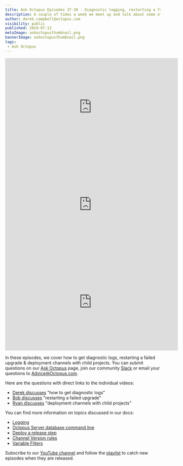 ```yaml
---
title: Ask Octopus Episodes 37-39 - Diagnostic logging, restarting a failed upgrade & deployment channels with child projects. 
description: A couple of times a week we meet up and talk about some of the most interesting questions we have received and how we went about solving them.
author: derek.campbell@octopus.com
visibility: public
published: 2019-07-12
metaImage: askoctopusthumbnail.png
bannerImage: askoctopusthumbnail.png
tags:
 - Ask Octopus
---
```


<iframe width="560" height="315" src="https://www.youtube.com/embed/KCzbzOeCYC8" frameborder="0" allowfullscreen></iframe>
<iframe width="560" height="315" src="https://www.youtube.com/embed/QcC03OUCFtA" frameborder="0" allowfullscreen></iframe>
<iframe width="560" height="315" src="https://www.youtube.com/embed/3oLVq1EpUfc" frameborder="0" allowfullscreen></iframe>

In these episodes, we cover how to get diagnostic logs, restarting a failed upgrade & deployment channels with child projects. You can submit questions on our [Ask Octopus](https://hello.octopus.com/ask-octopus) page, join our community [Slack](https://octopus.com/slack) or email your questions to <Advice@Octopus.com>.

Here are the questions with direct links to the individual videos:

- [Derek discusses](https://www.youtube.com/watch?v=KCzbzOeCYC8) "how to get diagnostic logs"
- [Bob discusses](https://www.youtube.com/watch?v=QcC03OUCFtA) "restarting a failed upgrade"
- [Ryan discusses](https://www.youtube.com/watch?v=3oLVq1EpUfc) "deployment channels with child projects"

You can find more information on topics discussed in our docs:

- [Logging](https://octopus.com/docs/support/log-files)
- [Octopus Server database command line](https://octopus.com/docs/octopus-rest-api/octopus.server.exe-command-line/database)
- [Deploy a release step](https://octopus.com/docs/deployment-process/projects/coordinating-multiple-projects/deploy-release-step)
- [Channel Version rules](https://octopus.com/docs/deployment-process/channels#Channels-versionrules)
- [Variable Filters](https://octopus.com/docs/deployment-process/variables/variable-filters)

Subscribe to our [YouTube channel](https://www.youtube.com/channel/UCURDSDCwx9ZiCMcLdc8d6Uw?sub_confirmation=1) and follow the [playlist](https://www.youtube.com/playlist?list=PLAGskdGvlaw3-cd9rPiwhwfUo7kDGnOBh) to catch new episodes when they are released.
